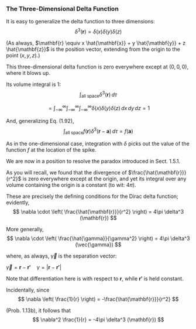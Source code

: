 
### The Three-Dimensional Delta Function  

It is easy to generalize the delta function to three dimensions:  
$$
\delta^3 (\mathbf{r}) = \delta(x) \delta(y) \delta(z)
$$

(As always, $\mathbf{r} \equiv x \hat{\mathbf{x}} + y \hat{\mathbf{y}} + z \hat{\mathbf{z}}$ is the position vector, extending from the origin to the point $(x, y, z)$.) 

This three-dimensional delta function is zero everywhere except at $(0,0,0)$, where it blows up. 

Its volume integral is 1:
$$
\int_{\text{all space}} \delta^3 (\mathbf{r}) \, d\tau
$$

$$
=\int_{-\infty}^{\infty} \int_{-\infty}^{\infty} \int_{-\infty}^{\infty} \delta(x) \delta(y) \delta(z) \,dx\,dy\,dz = 1
$$

And, generalizing Eq. (1.92),  
$$
\int_{\text{all space}} f(\mathbf{r}) \delta^3 (\mathbf{r} - \mathbf{a}) \, d\tau = f(\mathbf{a})
$$

As in the one-dimensional case, integration with $\delta$ picks out the value of the function $f$ at the location of the spike.  

We are now in a position to resolve the paradox introduced in Sect. 1.5.1. 

As you will recall, we found that the divergence of $\frac{\hat{\mathbf{r}}}{r^2}$ is zero everywhere except at the origin, and yet its integral over any volume containing the origin is a constant (to wit: $4\pi$). 

These are precisely the defining conditions for the Dirac delta function; evidently,
$$
\nabla \cdot \left( \frac{\hat{\mathbf{r}}}{r^2} \right) = 4\pi \delta^3 (\mathbf{r})
$$

More generally,
$$
\nabla \cdot \left( \frac{\hat{\gamma}}{\gamma^2} \right) = 4\pi \delta^3 (\vec{\gamma})
$$

where, as always, $\vec{\gamma}$ is the separation vector: 

$\vec{\gamma} = \mathbf{r} - \mathbf{r'} \quad \gamma = |\mathbf{r} - \mathbf{r'}|$

Note that differentiation here is with respect to $\mathbf{r}$, while $\mathbf{r'}$ is held constant. 

Incidentally, since
$$
\nabla \left( \frac{1}{r} \right) = -\frac{\hat{\mathbf{r}}}{r^2}
$$

(Prob. 1.13b), it follows that  
$$
\nabla^2 \frac{1}{r} = -4\pi \delta^3 (\mathbf{r})
$$
